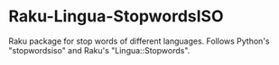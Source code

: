 # Raku-Lingua-StopwordsISO
Raku package for stop words of different languages. Follows Python's "stopwordsiso" and Raku's "Lingua::Stopwords".
